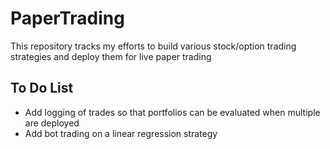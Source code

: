 # PaperTrading
This repository tracks my efforts to build various stock/option trading strategies and deploy them for live paper trading

## To Do List
* Add logging of trades so that portfolios can be evaluated when multiple are deployed
* Add bot trading on a linear regression strategy


